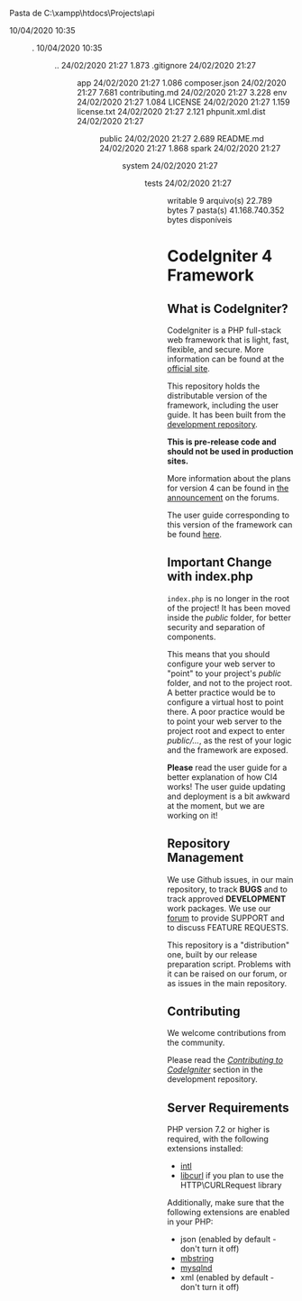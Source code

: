  Pasta de C:\xampp\htdocs\Projects\api

10/04/2020  10:35    <DIR>          .
10/04/2020  10:35    <DIR>          ..
24/02/2020  21:27             1.873 .gitignore
24/02/2020  21:27    <DIR>          app
24/02/2020  21:27             1.086 composer.json
24/02/2020  21:27             7.681 contributing.md
24/02/2020  21:27             3.228 env
24/02/2020  21:27             1.084 LICENSE
24/02/2020  21:27             1.159 license.txt
24/02/2020  21:27             2.121 phpunit.xml.dist
24/02/2020  21:27    <DIR>          public
24/02/2020  21:27             2.689 README.md
24/02/2020  21:27             1.868 spark
24/02/2020  21:27    <DIR>          system
24/02/2020  21:27    <DIR>          tests
24/02/2020  21:27    <DIR>          writable
               9 arquivo(s)         22.789 bytes
               7 pasta(s)   41.168.740.352 bytes disponíveis

# CodeIgniter 4 Framework

## What is CodeIgniter?

CodeIgniter is a PHP full-stack web framework that is light, fast, flexible, and secure. 
More information can be found at the [official site](http://codeigniter.com).

This repository holds the distributable version of the framework,
including the user guide. It has been built from the 
[development repository](https://github.com/codeigniter4/CodeIgniter4).

**This is pre-release code and should not be used in production sites.**

More information about the plans for version 4 can be found in [the announcement](http://forum.codeigniter.com/thread-62615.html) on the forums.

The user guide corresponding to this version of the framework can be found
[here](https://codeigniter4.github.io/userguide/). 


## Important Change with index.php

`index.php` is no longer in the root of the project! It has been moved inside the *public* folder,
for better security and separation of components.

This means that you should configure your web server to "point" to your project's *public* folder, and
not to the project root. A better practice would be to configure a virtual host to point there. A poor practice would be to point your web server to the project root and expect to enter *public/...*, as the rest of your logic and the
framework are exposed.

**Please** read the user guide for a better explanation of how CI4 works!
The user guide updating and deployment is a bit awkward at the moment, but we are working on it!

## Repository Management

We use Github issues, in our main repository, to track **BUGS** and to track approved **DEVELOPMENT** work packages.
We use our [forum](http://forum.codeigniter.com) to provide SUPPORT and to discuss
FEATURE REQUESTS.

This repository is a "distribution" one, built by our release preparation script. 
Problems with it can be raised on our forum, or as issues in the main repository.

## Contributing

We welcome contributions from the community.

Please read the [*Contributing to CodeIgniter*](https://github.com/codeigniter4/CodeIgniter4/blob/develop/contributing.md) section in the development repository.

## Server Requirements

PHP version 7.2 or higher is required, with the following extensions installed: 

- [intl](http://php.net/manual/en/intl.requirements.php)
- [libcurl](http://php.net/manual/en/curl.requirements.php) if you plan to use the HTTP\CURLRequest library

Additionally, make sure that the following extensions are enabled in your PHP:

- json (enabled by default - don't turn it off)
- [mbstring](http://php.net/manual/en/mbstring.installation.php)
- [mysqlnd](http://php.net/manual/en/mysqlnd.install.php)
- xml (enabled by default - don't turn it off)
